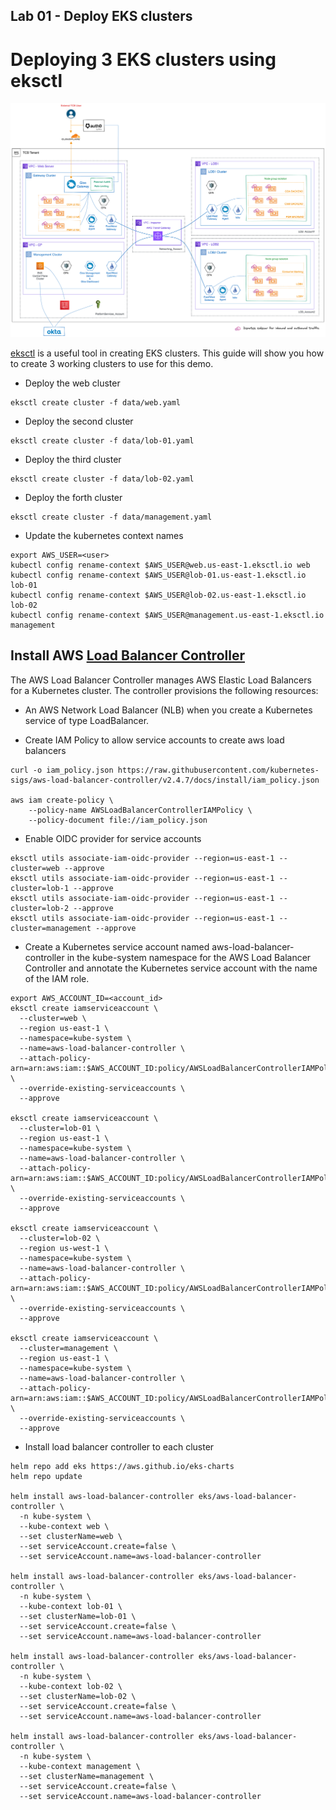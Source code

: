 ## Lab 01 - Deploy EKS clusters <a name="lab-01---deploy-eks-clusters-"></a>

# Deploying 3 EKS clusters using eksctl

![EKS Setup](images/gloo-aws-setup.png)

[eksctl](https://eksctl.io/) is a useful tool in creating EKS clusters. This guide will show you how to create 3 working clusters to use for this demo.

* Deploy the web cluster
```shell
eksctl create cluster -f data/web.yaml
```

* Deploy the second cluster
```shell
eksctl create cluster -f data/lob-01.yaml
```

* Deploy the third cluster
```shell
eksctl create cluster -f data/lob-02.yaml
```

* Deploy the forth cluster
```shell
eksctl create cluster -f data/management.yaml
```

* Update the kubernetes context names
```shell
export AWS_USER=<user>
kubectl config rename-context $AWS_USER@web.us-east-1.eksctl.io web
kubectl config rename-context $AWS_USER@lob-01.us-east-1.eksctl.io lob-01
kubectl config rename-context $AWS_USER@lob-02.us-east-1.eksctl.io lob-02
kubectl config rename-context $AWS_USER@management.us-east-1.eksctl.io management
```

## Install AWS [Load Balancer Controller](https://docs.aws.amazon.com/eks/latest/userguide/aws-load-balancer-controller.html)

The AWS Load Balancer Controller manages AWS Elastic Load Balancers for a Kubernetes cluster. The controller provisions the following resources:
  * An AWS Network Load Balancer (NLB) when you create a Kubernetes service of type LoadBalancer.

* Create IAM Policy to allow service accounts to create aws load balancers
```shell
curl -o iam_policy.json https://raw.githubusercontent.com/kubernetes-sigs/aws-load-balancer-controller/v2.4.7/docs/install/iam_policy.json

aws iam create-policy \
    --policy-name AWSLoadBalancerControllerIAMPolicy \
    --policy-document file://iam_policy.json
```

* Enable OIDC provider for service accounts
```shell
eksctl utils associate-iam-oidc-provider --region=us-east-1 --cluster=web --approve
eksctl utils associate-iam-oidc-provider --region=us-east-1 --cluster=lob-1 --approve
eksctl utils associate-iam-oidc-provider --region=us-east-1 --cluster=lob-2 --approve
eksctl utils associate-iam-oidc-provider --region=us-east-1 --cluster=management --approve
```

* Create a Kubernetes service account named aws-load-balancer-controller in the kube-system namespace for the AWS Load Balancer Controller and annotate the Kubernetes service account with the name of the IAM role.
```shell
export AWS_ACCOUNT_ID=<account_id>
eksctl create iamserviceaccount \
  --cluster=web \
  --region us-east-1 \
  --namespace=kube-system \
  --name=aws-load-balancer-controller \
  --attach-policy-arn=arn:aws:iam::$AWS_ACCOUNT_ID:policy/AWSLoadBalancerControllerIAMPolicy \
  --override-existing-serviceaccounts \
  --approve

eksctl create iamserviceaccount \
  --cluster=lob-01 \
  --region us-east-1 \
  --namespace=kube-system \
  --name=aws-load-balancer-controller \
  --attach-policy-arn=arn:aws:iam::$AWS_ACCOUNT_ID:policy/AWSLoadBalancerControllerIAMPolicy \
  --override-existing-serviceaccounts \
  --approve

eksctl create iamserviceaccount \
  --cluster=lob-02 \
  --region us-west-1 \
  --namespace=kube-system \
  --name=aws-load-balancer-controller \
  --attach-policy-arn=arn:aws:iam::$AWS_ACCOUNT_ID:policy/AWSLoadBalancerControllerIAMPolicy \
  --override-existing-serviceaccounts \
  --approve

eksctl create iamserviceaccount \
  --cluster=management \
  --region us-east-1 \
  --namespace=kube-system \
  --name=aws-load-balancer-controller \
  --attach-policy-arn=arn:aws:iam::$AWS_ACCOUNT_ID:policy/AWSLoadBalancerControllerIAMPolicy \
  --override-existing-serviceaccounts \
  --approve
```

* Install load balancer controller to each cluster
```shell
helm repo add eks https://aws.github.io/eks-charts
helm repo update

helm install aws-load-balancer-controller eks/aws-load-balancer-controller \
  -n kube-system \
  --kube-context web \
  --set clusterName=web \
  --set serviceAccount.create=false \
  --set serviceAccount.name=aws-load-balancer-controller 

helm install aws-load-balancer-controller eks/aws-load-balancer-controller \
  -n kube-system \
  --kube-context lob-01 \
  --set clusterName=lob-01 \
  --set serviceAccount.create=false \
  --set serviceAccount.name=aws-load-balancer-controller 

helm install aws-load-balancer-controller eks/aws-load-balancer-controller \
  -n kube-system \
  --kube-context lob-02 \
  --set clusterName=lob-02 \
  --set serviceAccount.create=false \
  --set serviceAccount.name=aws-load-balancer-controller 

helm install aws-load-balancer-controller eks/aws-load-balancer-controller \
  -n kube-system \
  --kube-context management \
  --set clusterName=management \
  --set serviceAccount.create=false \
  --set serviceAccount.name=aws-load-balancer-controller
```
